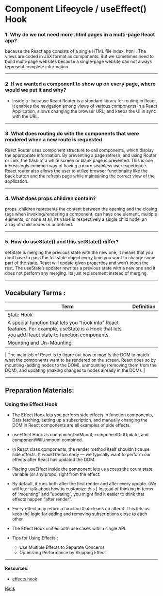 # Component Lifecycle / useEffect() Hook

### 1. Why do we not need more .html pages in a multi-page React app?
because the React app consists of a single HTML file index. html . The views are coded in JSX format as components. But we sometimes need to build multi-page websites because a single-page website can not always represent complete information.

***

### 2. If we wanted a component to show up on every page, where would we put it and why?
  * Inside a <Route /> : because React Router is a standard library for routing in React. It enables the navigation among views of various components in a React Application, allows changing the browser URL, and keeps the UI in sync with the URL.
***


### 3. What does routing do with the components that were rendered when a new route is requested
React Router uses component structure to call components, which display the appropriate information. By preventing a page refresh, and using Router or Link, the flash of a white screen or blank page is prevented. This is one increasingly common way of having a more seamless user experience. React router also allows the user to utilize browser functionality like the back button and the refresh page while maintaining the correct view of the application.
***
### 4. What does props.children contain?
props .children represents the content between the opening and the closing tags when invoking/rendering a component. can have one element, multiple elements, or none at all, its value is respectively a single child node, an array of child nodes or undefined.
***
### 5. How do useState() and this.setState() differ?

setState is merging the previous state with the new one, it means that you dont have to pass the full state object every time you want to change some part of the state. React will update given properties and won’t touch the rest. The useState’s updater rewrites a previous state with a new one and it does not perform any merging. Its just replacement instead of merging.

*** 
##  Vocabulary Terms :

| Term      | Definition                                                                                                 |
| --------- | ---------------------------------------------------------------------------------------------------------------|
| State Hook
|A special function that lets you “hook into” React features. For example, useState is a Hook that lets you add React state to function components.|
| Mounting and Un-Mounting

|  The main job of React is to figure out how to modify the DOM to match what the components want to be rendered on the screen. React does so by mounting (adding nodes to the DOM), unmounting (removing them from the DOM), and updating (making changes to nodes already in the DOM).   |
*** 
## Preparation Materials: 

 
### Using the Effect Hook

* The Effect Hook lets you perform side effects in function components, Data fetching, setting up a subscription, and manually changing the DOM in React components are all examples of side effects.

* useEffect Hook as componentDidMount, componentDidUpdate, and componentWillUnmount combined.

* In React class components, the render method itself shouldn’t cause side effects. It would be too early — we typically want to perform our effects after React has updated the DOM.

* Placing useEffect inside the component lets us access the count state variable (or any props) right from the effect.

* By default, it runs both after the first render and after every update. (We will later talk about how to customize this.) Instead of thinking in terms of “mounting” and “updating”, you might find it easier to think that effects happen “after render”.

* Every effect may return a function that cleans up after it. This lets us keep the logic for adding and removing subscriptions close to each other.

* The Effect Hook unifies both use cases with a single API.

* Tips for Using Effects :

    * Use Multiple Effects to Separate Concerns
    * Optimizing Performance by Skipping Effect

***
#### Resources: 
* [effects hook](https://reactjs.org/docs/hooks-effect.html)

[Back](https://github.com/En-ZUH/Reading-notes/tree/main/401)